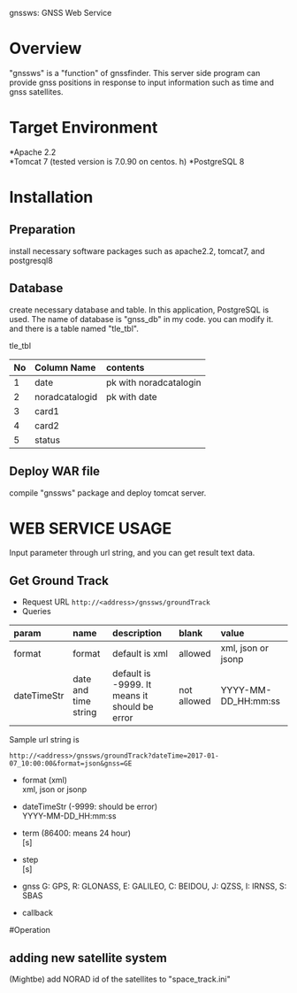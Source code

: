 gnssws: GNSS Web Service

# Overview
"gnssws" is a "function" of gnssfinder. This server side program can provide gnss positions in response to input information such as time and gnss satellites. 

# Target Environment
*Apache 2.2  
*Tomcat 7  (tested version is 7.0.90 on centos. h)
*PostgreSQL 8  

# Installation
## Preparation
install necessary software packages such as apache2.2, tomcat7, and postgresql8

## Database
create necessary database and table. In this application, PostgreSQL is used. The name of database is "gnss_db" in my code. you can modify it. and there is a table named "tle_tbl".

tle_tbl

|No|Column Name|contents|
|:----|:----|:----|
|1|date|pk with noradcatalogin|
|2|noradcatalogid|pk with date|	
|3|card1| |
|4|card2| |
|5|status| |

## Deploy WAR file
compile "gnssws" package and deploy tomcat server.

# WEB SERVICE USAGE
Input parameter through url string, and you can get result text data.

## Get Ground Track
- Request URL
`http://<address>/gnssws/groundTrack`
- Queries

|param|name|description|blank|value|
|:---|:---|:-----------|:---|:----|
|format|format|default is xml|allowed|xml, json or jsonp|
|dateTimeStr| date and time string|default is -9999. It means it should be error|not allowed|YYYY-MM-DD_HH:mm:ss|


Sample url string is 

	http://<address>/gnssws/groundTrack?dateTime=2017-01-07_10:00:00&format=json&gnss=GE

- format (xml)  
	xml, json or jsonp
	
- dateTimeStr (-9999: should be error)  
	YYYY-MM-DD_HH:mm:ss
	
- term (86400: means 24 hour)  
	[s]
	
- step  
	[s]
	
- gnss
	G: GPS, R: GLONASS, E: GALILEO, C: BEIDOU, J: QZSS, I: IRNSS, S: SBAS
	
- callback
	 
#Operation
## adding new satellite system
(Mightbe) add NORAD id of the satellites to "space_track.ini"

